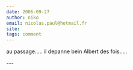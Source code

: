 ```yaml
---
date: 2006-09-27
author: niko
email: nicolas.paul@hotmail.fr
site: 
tags: comment
---
```


<p>au passage..... il depanne bein Albert des fois.....</p>
---